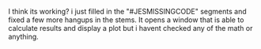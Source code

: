 I think its working? i just filled in the "#JESMISSINGCODE" segments and fixed a few more hangups in the stems. It opens a window that is able to calculate results and display a plot but i havent checked any of the math or anything.

